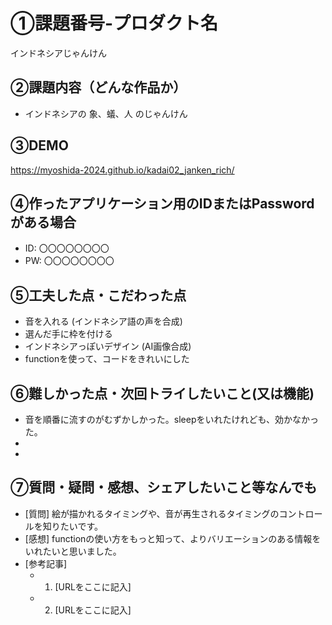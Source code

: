 # ①課題番号-プロダクト名

インドネシアじゃんけん

## ②課題内容（どんな作品か）

- インドネシアの 象、蟻、人 のじゃんけん

## ③DEMO

https://myoshida-2024.github.io/kadai02_janken_rich/

## ④作ったアプリケーション用のIDまたはPasswordがある場合

- ID: 〇〇〇〇〇〇〇〇
- PW: 〇〇〇〇〇〇〇〇

## ⑤工夫した点・こだわった点

- 音を入れる (インドネシア語の声を合成)
- 選んだ手に枠を付ける
- インドネシアっぽいデザイン (AI画像合成)
- functionを使って、コードをきれいにした

## ⑥難しかった点・次回トライしたいこと(又は機能)

- 音を順番に流すのがむずかしかった。sleepをいれたけれども、効かなかった。
- 
- 

## ⑦質問・疑問・感想、シェアしたいこと等なんでも

- [質問] 絵が描かれるタイミングや、音が再生されるタイミングのコントロールを知りたいです。
- [感想] functionの使い方をもっと知って、よりバリエーションのある情報をいれたいと思いました。
- [参考記事]
  - 1. [URLをここに記入]
  - 2. [URLをここに記入]

